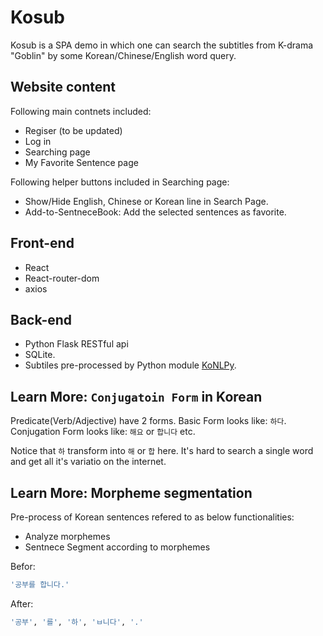 # Kosub

Kosub is a SPA demo in which one can search the subtitles from K-drama "Goblin" by some Korean/Chinese/English word query.


## Website content
Following main contnets included:

- Regiser (to be updated)
- Log in
- Searching page
- My Favorite Sentence page

Following helper buttons included in Searching page:

- Show/Hide English, Chinese or Korean line in Search Page.
- Add-to-SentneceBook: Add the selected sentences as favorite.

## Front-end 

- React
- React-router-dom
- axios


## Back-end

 - Python Flask RESTful api
 - SQLite.
 - Subtiles pre-processed by Python module [KoNLPy](https://konlpy.org/en/v0.4.4/).


## Learn More: `Conjugatoin Form` in Korean

Predicate(Verb/Adjective) have 2 forms.
Basic Form looks like: `하다`.
Conjugation Form looks like: `해요` or `합니다` etc.

Notice that `하` transform into `해` or `합` here.
It's hard to search a single word and get all it's variatio on the internet.


## Learn More: Morpheme segmentation

Pre-process of Korean sentences refered to as below functionalities:
- Analyze morphemes
- Sentnece Segment according to morphemes

Befor:
```bash
'공부를 합니다.'
```

After:
```bash
'공부', '를', '하', 'ㅂ니다', '.'
```

